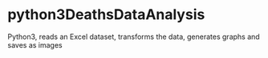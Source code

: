 # python3DeathsDataAnalysis
Python3, reads an Excel dataset, transforms the data, generates graphs and saves as images

